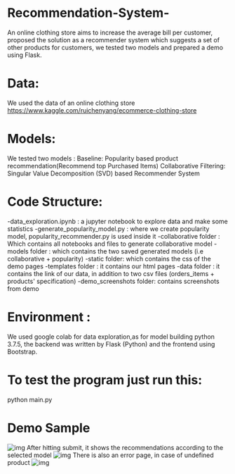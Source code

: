# Recommendation-System-
An online clothing store aims to increase the average bill per customer, proposed the solution as a recommender system which suggests a set of other products for customers, we tested two models and prepared a demo using Flask. 

# Data:
We used the data of an online clothing store 
https://www.kaggle.com/ruichenyang/ecommerce-clothing-store

# Models:
We tested two models :
Baseline: Popularity based product recommendation(Recommend top Purchased Items)
Collaborative Filtering: Singular Value Decomposition (SVD) based Recommender System


# Code Structure:
-data_exploration.ipynb : a jupyter notebook to explore data and make some statistics 
-generate_popularity_model.py : where we create popularity model, popularity_recommender.py is used inside it 
-collaborative folder : Which contains all notebooks and files to generate collaborative model 
-models folder : which contains the two saved generated models (i.e collaborative + popularity)
-static folder: which contains the css of the demo pages 
-templates folder : it contains our html pages 
-data folder : it contains the link of our data, in addition to two csv files (orders_items + products' specification) 
-demo_screenshots folder: contains screenshots from demo 


# Environment : 
We used google colab for data exploration,as for model building python 3.7.5, the backend was written by Flask (Python) and the frontend using Bootstrap.

# To test the program just run this:
python main.py

# Demo Sample 
![img](https://github.com/Sarah-HA25/Recommendation-System-/blob/main/demo_screenshots/demo1.PNG)
After hitting submit, it shows the recommendations according to the selected model 
![img](https://github.com/Sarah-HA25/Recommendation-System-/blob/main/demo_screenshots/result1.PNG)
There is also an error page, in case of undefined product 
![img](https://github.com/Sarah-HA25/Recommendation-System-/blob/main/demo_screenshots/result3.PNG)

